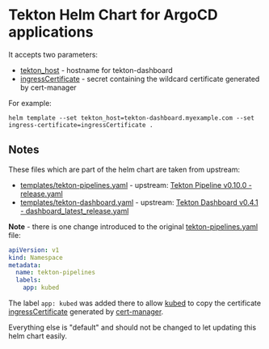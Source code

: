 # Tekton Helm Chart for ArgoCD applications

It accepts two parameters:

* [tekton_host](values.yaml#L2) - hostname for tekton-dashboard
* [ingressCertificate](values.yaml#L5) - secret containing the wildcard
  certificate generated by cert-manager

For example:

```shell
helm template --set tekton_host=tekton-dashboard.myexample.com --set ingress-certificate=ingressCertificate .
```

## Notes

These files which are part of the helm chart are taken from upstream:

* [templates/tekton-pipelines.yaml](templates/tekton-pipelines.yaml) - upstream:
  [Tekton Pipeline v0.10.0 - release.yaml](https://github.com/tektoncd/pipeline/releases/download/v0.10.0/release.yaml)
* [templates/tekton-dashboard.yaml](templates/tekton-dashboard.yaml) - upstream:
  [Tekton Dashboard v0.4.1 - dashboard_latest_release.yaml](https://github.com/tektoncd/dashboard/releases/download/v0.4.1/dashboard_latest_release.yaml)

**Note** - there is one change introduced to the original [tekton-pipelines.yaml](https://github.com/tektoncd/pipeline/releases/download/v0.10.0/release.yaml)
file:

```yaml
apiVersion: v1
kind: Namespace
metadata:
  name: tekton-pipelines
  labels:
    app: kubed
```

The label `app: kubed` was added there to allow [kubed](https://github.com/appscode/kubed)
to copy the certificate [ingressCertificate](values.yaml#L5) generated by [cert-manager](https://github.com/jetstack/cert-manager).

Everything else is "default" and should not be changed to let updating this
helm chart easily.

